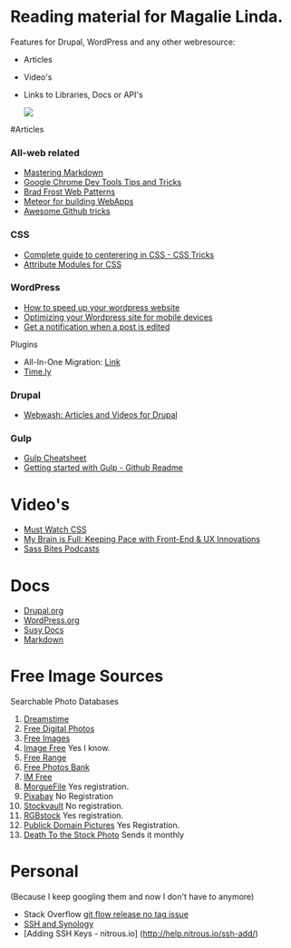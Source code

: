 # Reading material for Magalie Linda.
Features for Drupal, WordPress and any other webresource:
* Articles
* Video's
* Links to Libraries, Docs or API's

  [![](http://img.shields.io/badge/follow%20on-Twitter-blue.svg)](http://twitter.com/magalielinda)

#Articles
### All-web related
* [Mastering Markdown](https://guides.github.com/features/mastering-markdown/)
* [Google Chrome Dev Tools Tips and Tricks](https://developer.chrome.com/devtools/docs/tips-and-tricks)
* [Brad Frost Web Patterns](http://patternlab.io/)
* [Meteor for building WebApps](https://www.meteor.com/)
* [Awesome Github tricks](http://solutionoptimist.com/2013/12/28/awesome-github-tricks/)

### CSS
* [Complete guide to centerering in CSS - CSS Tricks](http://css-tricks.com/centering-css-complete-guide/)
* [Attribute Modules for CSS](http://amcss.github.io/)

### WordPress
* [How to speed up your wordpress website](http://www.smashingmagazine.com/2014/06/25/how-to-speed-up-your-wordpress-website/)
* [Optimizing your Wordpress site for mobile devices](http://premium.wpmudev.org/blog/6-steps-to-optimizing-your-wordpress-site-for-mobile-devices/)
* [Get a notification when a post is edited](http://premium.wpmudev.org/blog/notifications-when-users-edit-wordpress-post/)

Plugins
* All-In-One Migration: [Link](https://wordpress.org/plugins/all-in-one-wp-migration/)
* [Time.ly](http://time.ly/)

### Drupal
* [Webwash: Articles and Videos for Drupal](http://webwash.net/articles)

### Gulp
* [Gulp Cheatsheet](https://github.com/osscafe/gulp-cheatsheet)
* [Getting started with Gulp - Github Readme](https://github.com/gulpjs/gulp/blob/master/docs/getting-started.md)

# Video's
* [Must Watch CSS](https://github.com/AllThingsSmitty/must-watch-css)
* [My Brain is Full: Keeping Pace with Front-End & UX Innovations](https://www.youtube.com/watch?v=A8fHYwAeNpA)
* [Sass Bites Podcasts](https://www.youtube.com/channel/UCOFsG9Tbs7Aga9n7Smify0A)

# Docs
* [Drupal.org](http://drupal.org)
* [WordPress.org](http://WordPress.org)
* [Susy Docs](http://susy.readthedocs.org/en/latest/)
* [Markdown](http://daringfireball.net/projects/markdown/basics)

# Free Image Sources
Searchable Photo Databases
1. [Dreamstime](http://www.dreamstime.com/free-images_pg1)
2. [Free Digital Photos](http://www.freedigitalphotos.net/)
3. [Free Images](http://www.freeimages.com/)
4. [Image Free](http://www.imagefree.com/) Yes I know.
5. [Free Range](http://freerangestock.com/)
6. [Free Photos Bank](http://freephotosbank.com/)
7. [IM Free](http://www.imcreator.com/free)
8. [MorgueFile](http://morguefile.com/) Yes registration.
9. [Pixabay](http://pixabay.com/) No Registration
10. [Stockvault](http://www.stockvault.net/) No registration.
11. [RGBstock](http://www.rgbstock.com/about) Yes registration.
12. [Publick Domain Pictures](http://www.publicdomainpictures.net/) Yes Registration.
13. [Death To the Stock Photo](http://join.deathtothestockphoto.com/) Sends it monthly

# Personal
(Because I keep googling them and now I don't have to anymore)

* Stack Overflow [git flow release no tag issue](http://stackoverflow.com/questions/6500965/git-flow-fails-with-fatal-no-tag-message-tagging-failed-please-run-finish)
* [SSH and Synology](http://techanic.net/2014/04/12/configuring_ssh_and_scp_sftp_on_dsm_5.0_for_synology_diskstations.html)
* [Adding SSH Keys - nitrous.io] (http://help.nitrous.io/ssh-add/)

